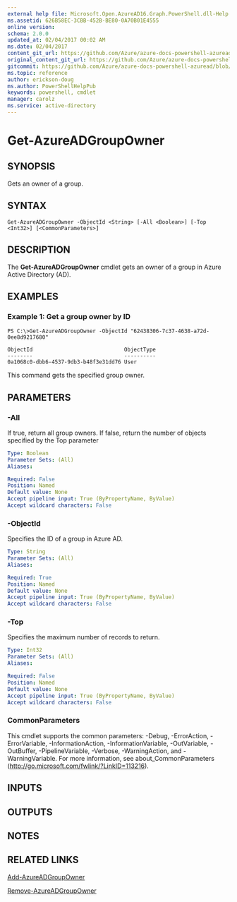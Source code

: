 ```yaml
---
external help file: Microsoft.Open.AzureAD16.Graph.PowerShell.dll-Help.xml
ms.assetid: 626B58EC-3CBB-452B-BE80-0A70B01E4555
online version:
schema: 2.0.0
updated_at: 02/04/2017 00:02 AM
ms.date: 02/04/2017
content_git_url: https://github.com/Azure/azure-docs-powershell-azuread/blob/Rodejo-5-9/Azure%20AD%20Cmdlets/AzureAD/v2/Get-AzureADGroupOwner.md
original_content_git_url: https://github.com/Azure/azure-docs-powershell-azuread/blob/Rodejo-5-9/Azure%20AD%20Cmdlets/AzureAD/v2/Get-AzureADGroupOwner.md
gitcommit: https://github.com/Azure/azure-docs-powershell-azuread/blob/3c958c260fe07ce8f34599794f089c4b3c1b8115
ms.topic: reference
author: erickson-doug
ms.author: PowerShellHelpPub
keywords: powershell, cmdlet
manager: carolz
ms.service: active-directory
---
```


# Get-AzureADGroupOwner

## SYNOPSIS
Gets an owner of a group.

## SYNTAX

```
Get-AzureADGroupOwner -ObjectId <String> [-All <Boolean>] [-Top <Int32>] [<CommonParameters>]
```

## DESCRIPTION
The **Get-AzureADGroupOwner** cmdlet gets an owner of a group in Azure Active Directory (AD).

## EXAMPLES

### Example 1: Get a group owner by ID
```
PS C:\>Get-AzureADGroupOwner -ObjectId "62438306-7c37-4638-a72d-0ee8d9217680"

ObjectId                             ObjectType
--------                             ----------
0a1068c0-dbb6-4537-9db3-b48f3e31dd76 User
```

This command gets the specified group owner.

## PARAMETERS

### -All
If true, return all group owners. If false, return the number of objects specified by the Top parameter

```yaml
Type: Boolean
Parameter Sets: (All)
Aliases: 

Required: False
Position: Named
Default value: None
Accept pipeline input: True (ByPropertyName, ByValue)
Accept wildcard characters: False
```

### -ObjectId
Specifies the ID of a group in Azure AD.

```yaml
Type: String
Parameter Sets: (All)
Aliases: 

Required: True
Position: Named
Default value: None
Accept pipeline input: True (ByPropertyName, ByValue)
Accept wildcard characters: False
```

### -Top
Specifies the maximum number of records to return.

```yaml
Type: Int32
Parameter Sets: (All)
Aliases: 

Required: False
Position: Named
Default value: None
Accept pipeline input: True (ByPropertyName, ByValue)
Accept wildcard characters: False
```

### CommonParameters
This cmdlet supports the common parameters: -Debug, -ErrorAction, -ErrorVariable, -InformationAction, -InformationVariable, -OutVariable, -OutBuffer, -PipelineVariable, -Verbose, -WarningAction, and -WarningVariable. For more information, see about_CommonParameters (http://go.microsoft.com/fwlink/?LinkID=113216).

## INPUTS

## OUTPUTS

## NOTES

## RELATED LINKS

[Add-AzureADGroupOwner](./Add-AzureADGroupOwner.md)

[Remove-AzureADGroupOwner](./Remove-AzureADGroupOwner.md)

